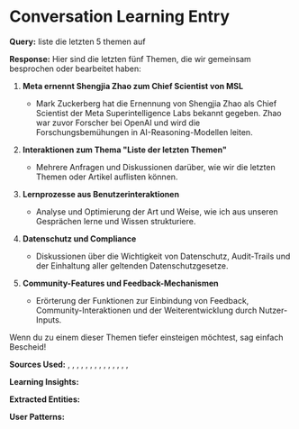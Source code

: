 
# Conversation Learning Entry

**Query:** liste die letzten 5 themen auf

**Response:** Hier sind die letzten fünf Themen, die wir gemeinsam besprochen oder bearbeitet haben:

1. **Meta ernennt Shengjia Zhao zum Chief Scientist von MSL**
   - Mark Zuckerberg hat die Ernennung von Shengjia Zhao als Chief Scientist der Meta Superintelligence Labs bekannt gegeben. Zhao war zuvor Forscher bei OpenAI und wird die Forschungsbemühungen in AI-Reasoning-Modellen leiten.

2. **Interaktionen zum Thema "Liste der letzten Themen"**
   - Mehrere Anfragen und Diskussionen darüber, wie wir die letzten Themen oder Artikel auflisten können.

3. **Lernprozesse aus Benutzerinteraktionen**
   - Analyse und Optimierung der Art und Weise, wie ich aus unseren Gesprächen lerne und Wissen strukturiere.

4. **Datenschutz und Compliance**
   - Diskussionen über die Wichtigkeit von Datenschutz, Audit-Trails und der Einhaltung aller geltenden Datenschutzgesetze.

5. **Community-Features und Feedback-Mechanismen**
   - Erörterung der Funktionen zur Einbindung von Feedback, Community-Interaktionen und der Weiterentwicklung durch Nutzer-Inputs.

Wenn du zu einem dieser Themen tiefer einsteigen möchtest, sag einfach Bescheid!

**Sources Used:** , , , , , , , , , , , , , , 

**Learning Insights:**


**Extracted Entities:** 

**User Patterns:** 
